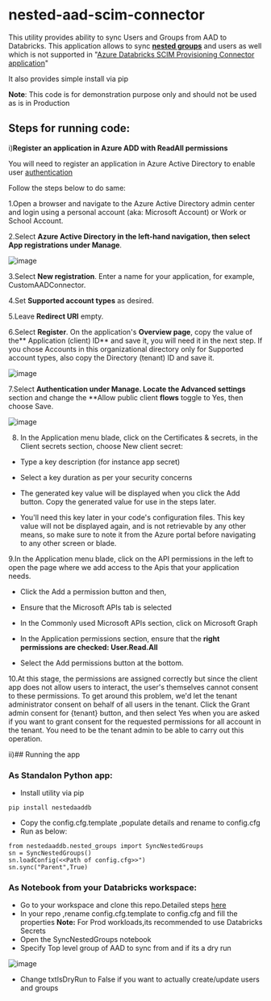 #  nested-aad-scim-connector
This utility provides ability to sync Users and Groups from AAD to Databricks. This application allows to sync [**nested groups**](https://learn.microsoft.com/en-us/azure/active-directory/fundamentals/how-to-manage-groups#add-or-remove-a-group-from-another-group) and users as well which is not supported in "[Azure Databricks SCIM Provisioning Connector application](https://docs.databricks.com/administration-guide/users-groups/scim/aad.html)"

It also provides simple install via pip

**Note**: This code is for demonstration purpose only and should not be used as is in Production



## **Steps for running code:**

i)**Register an application in Azure ADD with ReadAll permissions**

You will need to register an application in Azure Active Directory to enable user [authentication](https://learn.microsoft.com/en-us/graph/auth-v2-user)

Follow the steps below to do same:

1.Open a browser and navigate to the Azure Active Directory admin center and login using a personal account (aka: Microsoft Account) or Work or School Account.

2.Select **Azure Active Directory **in the left-hand navigation, then select **App registrations** under** Manage**.

![image](https://user-images.githubusercontent.com/2042132/200214332-0b686c2d-41df-4b27-863d-c34be789f228.png)

3.Select **New registration**. Enter a name for your application, for example, CustomAADConnector.

4.Set **Supported account types** as desired. 

5.Leave **Redirect URI** empty.

6.Select **Register**. On the application's **Overview page**, copy the value of the** Application (client) ID** and save it, you will need it in the next step. If you chose Accounts in this organizational directory only for Supported account types, also copy the Directory (tenant) ID and save it.





![image](https://user-images.githubusercontent.com/2042132/200214869-afa9efa2-f076-4892-8746-cdeb7a26f7d4.png)

7.Select **Authentication **under Manage. Locate the** Advanced settings** section and change the **Allow public client **flows** toggle to Yes, then choose Save.

![image](https://user-images.githubusercontent.com/2042132/200215091-28962ad9-0767-4914-ad87-37839f24f0a1.png)

8. In the Application menu blade, click on the Certificates & secrets, in the Client secrets section, choose New client secret:

  * Type a key description (for instance app secret)
  
  * Select a key duration as per your security concerns
  
  * The generated key value will be displayed when you click the Add button. Copy the generated value for use in the steps later.
  
  * You'll need this key later in your code's configuration files. This key value will not be displayed again, and is not retrievable by any other means,   so make sure to note it from the Azure portal before navigating to any other screen or blade.
  
9.In the Application menu blade, click on the API permissions in the left to open the page where we add access to the Apis that your application needs.

  * Click the Add a permission button and then,
  
  * Ensure that the Microsoft APIs tab is selected
  
  * In the Commonly used Microsoft APIs section, click on Microsoft Graph
  
  * In the Application permissions section, ensure that the **right permissions are checked: User.Read.All**
  
  * Select the Add permissions button at the bottom.
  
10.At this stage, the permissions are assigned correctly but since the client app does not allow users to interact, the user's themselves cannot consent to these permissions. To get around this problem, we'd let the tenant administrator consent on behalf of all users in the tenant. Click the Grant admin consent for {tenant} button, and then select Yes when you are asked if you want to grant consent for the requested permissions for all account in the tenant. You need to be the tenant admin to be able to carry out this operation.

ii)## Running the app

### As Standalon Python app:
* Install utility via pip

````
pip install nestedaaddb
````

* Copy the config.cfg.template ,populate details and rename to config.cfg
* Run as below:

````
from nestedaaddb.nested_groups import SyncNestedGroups
sn = SyncNestedGroups()
sn.loadConfig(<<Path of config.cfg>>")
sn.sync("Parent",True)
````

### As Notebook from your Databricks workspace:

* Go to your workspace and clone this repo.Detailed steps [here](https://learn.microsoft.com/en-us/azure/databricks//repos/git-operations-with-repos) 
* In your repo ,rename config.cfg.template to config.cfg and fill the properties
**Note:** For Prod workloads,its recommended to use Databricks Secrets
* Open the SyncNestedGroups notebook
* Specify Top level group of AAD to sync from and if its a dry run

![image](https://user-images.githubusercontent.com/2042132/202103771-325c316d-0317-46f2-b3f1-6e1021d0dd0d.png)

* Change txtIsDryRun to False if you want to actually create/update users and groups



